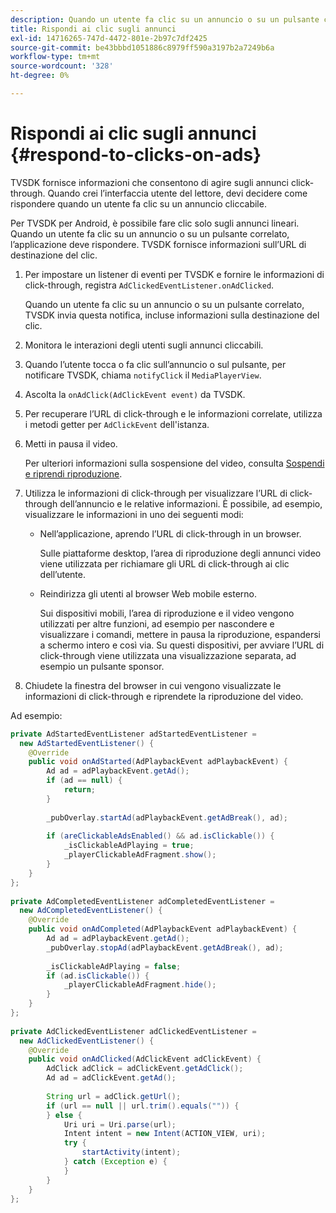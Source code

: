 ```yaml
---
description: Quando un utente fa clic su un annuncio o su un pulsante correlato, l’applicazione deve rispondere. TVSDK fornisce informazioni sull’URL di destinazione del clic.
title: Rispondi ai clic sugli annunci
exl-id: 14716265-747d-4472-801e-2b97c7df2425
source-git-commit: be43bbbd1051886c8979ff590a3197b2a7249b6a
workflow-type: tm+mt
source-wordcount: '328'
ht-degree: 0%

---
```


# Rispondi ai clic sugli annunci {#respond-to-clicks-on-ads}

TVSDK fornisce informazioni che consentono di agire sugli annunci click-through. Quando crei l’interfaccia utente del lettore, devi decidere come rispondere quando un utente fa clic su un annuncio cliccabile.

Per TVSDK per Android, è possibile fare clic solo sugli annunci lineari.
Quando un utente fa clic su un annuncio o su un pulsante correlato, l’applicazione deve rispondere. TVSDK fornisce informazioni sull’URL di destinazione del clic.

1. Per impostare un listener di eventi per TVSDK e fornire le informazioni di click-through, registra `AdClickedEventListener.onAdClicked`.

   Quando un utente fa clic su un annuncio o su un pulsante correlato, TVSDK invia questa notifica, incluse informazioni sulla destinazione del clic.
1. Monitora le interazioni degli utenti sugli annunci cliccabili.
1. Quando l’utente tocca o fa clic sull’annuncio o sul pulsante, per notificare TVSDK, chiama `notifyClick` il `MediaPlayerView`.
1. Ascolta la `onAdClick(AdClickEvent event)` da TVSDK.
1. Per recuperare l’URL di click-through e le informazioni correlate, utilizza i metodi getter per `AdClickEvent` dell&#39;istanza.
1. Metti in pausa il video.

   Per ulteriori informazioni sulla sospensione del video, consulta  [Sospendi e riprendi riproduzione](../../ad-insertion/clickable-ads/android-3x-pausing-resuming-playback.md).
1. Utilizza le informazioni di click-through per visualizzare l’URL di click-through dell’annuncio e le relative informazioni. È possibile, ad esempio, visualizzare le informazioni in uno dei seguenti modi:

   * Nell’applicazione, aprendo l’URL di click-through in un browser.

      Sulle piattaforme desktop, l’area di riproduzione degli annunci video viene utilizzata per richiamare gli URL di click-through ai clic dell’utente.
   * Reindirizza gli utenti al browser Web mobile esterno.

      Sui dispositivi mobili, l’area di riproduzione e il video vengono utilizzati per altre funzioni, ad esempio per nascondere e visualizzare i comandi, mettere in pausa la riproduzione, espandersi a schermo intero e così via. Su questi dispositivi, per avviare l’URL di click-through viene utilizzata una visualizzazione separata, ad esempio un pulsante sponsor.

1. Chiudete la finestra del browser in cui vengono visualizzate le informazioni di click-through e riprendete la riproduzione del video.

<!--<a id="example_2D93228E510D438C8AB5559897817A47"></a>-->

Ad esempio:

```java
private AdStartedEventListener adStartedEventListener =  
  new AdStartedEventListener() { 
    @Override 
    public void onAdStarted(AdPlaybackEvent adPlaybackEvent) { 
        Ad ad = adPlaybackEvent.getAd(); 
        if (ad == null) { 
            return; 
        } 
 
        _pubOverlay.startAd(adPlaybackEvent.getAdBreak(), ad); 
 
        if (areClickableAdsEnabled() && ad.isClickable()) { 
            _isClickableAdPlaying = true; 
            _playerClickableAdFragment.show(); 
        } 
    } 
}; 
 
private AdCompletedEventListener adCompletedEventListener =  
  new AdCompletedEventListener() { 
    @Override 
    public void onAdCompleted(AdPlaybackEvent adPlaybackEvent) { 
        Ad ad = adPlaybackEvent.getAd(); 
        _pubOverlay.stopAd(adPlaybackEvent.getAdBreak(), ad); 
 
        _isClickableAdPlaying = false; 
        if (ad.isClickable()) { 
            _playerClickableAdFragment.hide(); 
        } 
    } 
}; 
 
private AdClickedEventListener adClickedEventListener =  
  new AdClickedEventListener() { 
    @Override 
    public void onAdClicked(AdClickEvent adClickEvent) { 
        AdClick adClick = adClickEvent.getAdClick(); 
        Ad ad = adClickEvent.getAd(); 
 
        String url = adClick.getUrl(); 
        if (url == null || url.trim().equals("")) { 
        } else { 
            Uri uri = Uri.parse(url); 
            Intent intent = new Intent(ACTION_VIEW, uri); 
            try { 
                startActivity(intent); 
            } catch (Exception e) { 
            } 
        } 
    } 
}; 
```
